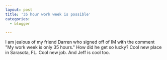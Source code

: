 ```yaml
---
layout: post
title: '35 hour work week is possible'
categories:
  - blogger

---
```


I am jealous of my friend Darren who signed off of IM with the comment "My work week is only 35 hours."  How did he get so lucky?  Cool new place in Sarasota, FL.  Cool new job.  And Jeff is cool too.
